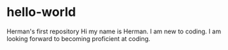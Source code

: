 # hello-world
Herman's first repository
Hi my name is Herman.  I am new to coding.  I am looking forward to becoming proficient at coding.
